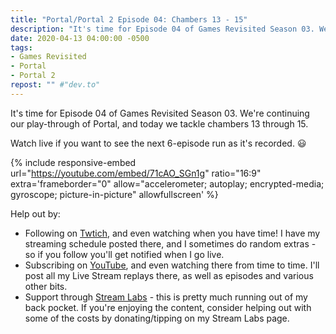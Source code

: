 ```yaml
---
title: "Portal/Portal 2 Episode 04: Chambers 13 - 15"
description: "It's time for Episode 04 of Games Revisited Season 03. We're continuing our play-through of Portal, and today we tackle chambers 13 through 15."
date: 2020-04-13 04:00:00 -0500
tags:
- Games Revisited
- Portal
- Portal 2
repost: "" #"dev.to"
---
```


It's time for Episode 04 of Games Revisited Season 03. We're continuing our play-through of Portal, and today we tackle chambers 13 through 15.

Watch live if you want to see the next 6-episode run as it's recorded. :smiley:
<!--more-->

{% include responsive-embed url="https://youtube.com/embed/71cAO_SGn1g" ratio="16:9" extra='frameborder="0" allow="accelerometer; autoplay; encrypted-media; gyroscope; picture-in-picture" allowfullscreen' %}

Help out by:
 * Following on [Twtich](https://twitch.tv/AnonJr_Live), and even watching when you have time! I have my streaming schedule posted there, and I sometimes do random extras - so if you follow you'll get notified when I go live.
 * Subscribing on [YouTube](http://www.youtube.com/channel/UCXafqhKHbkSUIrq0LAuu0tw), and even watching there from time to time. I'll post all my Live Stream replays there, as well as episodes and various other bits.
 * Support through [Stream Labs](https://streamlabs.com/anonjr_live) - this is pretty much running out of my back pocket. If you're enjoying the content, consider helping out with some of the costs by donating/tipping on my Stream Labs page.